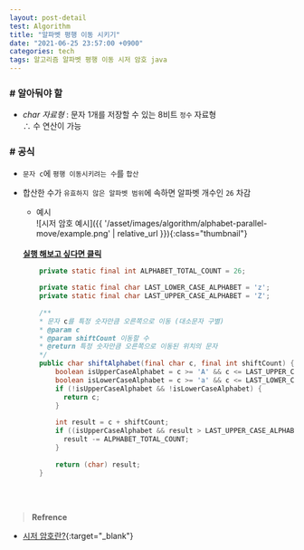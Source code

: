 ```yaml
---
layout: post-detail
test: Algorithm
title: "알파벳 평행 이동 시키기"
date: "2021-06-25 23:57:00 +0900"
categories: tech
tags: 알고리즘 알파벳 평행 이동 시저 암호 java
---
```


### # 알아둬야 할
- *char 자료형* : 문자 1개를 저장할 수 있는 8비트 `정수` 자료형   
    ∴ 수 연산이 가능

### # 공식
- `문자 c`에 `평행 이동시키려는 수`를 `합산`
- 합산한 수가 `유효하지 않은 알파벳 범위`에 속하면 알파벳 개수인 `26` 차감

    - 예시      
    ![시저 암호 예시]({{ '/asset/images/algorithm/alphabet-parallel-move/example.png' | relative_url }}){:class="thumbnail"}  

    <br/>
    <a href="https://ideone.com/XfJcGI" target="_blank" class="btn-debugger">
        <strong><i class="fas fa-play-circle"></i> 실행 해보고 싶다면 클릭</strong>
    </a>


    ```java
        private static final int ALPHABET_TOTAL_COUNT = 26;
        
        private static final char LAST_LOWER_CASE_ALPHABET = 'z';
        private static final char LAST_UPPER_CASE_ALPHABET = 'Z';
        
        /**
        * 문자 c를 특정 숫자만큼 오른쪽으로 이동 (대소문자 구별)
        * @param c
        * @param shiftCount 이동할 수
        * @return 특정 숫자만큼 오른쪽으로 이동된 위치의 문자
        */
        public char shiftAlphabet(final char c, final int shiftCount) {
            boolean isUpperCaseAlphabet = c >= 'A' && c <= LAST_UPPER_CASE_ALPHABET;
            boolean isLowerCaseAlphabet = c >= 'a' && c <= LAST_LOWER_CASE_ALPHABET;
            if (!isUpperCaseAlphabet && !isLowerCaseAlphabet) {
              return c;
            }
            
            int result = c + shiftCount;
            if ((isUpperCaseAlphabet && result > LAST_UPPER_CASE_ALPHABET) || (isLowerCaseAlphabet && result > LAST_LOWER_CASE_ALPHABET)) {
              result -= ALPHABET_TOTAL_COUNT;
            }
            
            return (char) result;
        }
    ```

<br/>
<br/>

> **Refrence**
- [시저 암호란?](https://ko.wikipedia.org/wiki/%EC%B9%B4%EC%9D%B4%EC%82%AC%EB%A5%B4_%EC%95%94%ED%98%B8){:target="_blank"}
